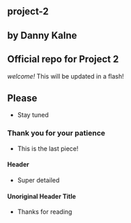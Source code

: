 ## project-2
by Danny Kalne
----------

## Official repo for Project 2
*welcome!*
This will be updated in a flash!

## Please
- Stay tuned

### Thank you for your patience
- This is the last piece!

#### Header
- Super detailed

#### Unoriginal Header Title
- Thanks for reading
